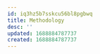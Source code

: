 ```yaml
---
id: iq3hz5b7sskcu56bl8pgbwq
title: Methodology
desc: ''
updated: 1688884787737
created: 1688884787737
---
```

